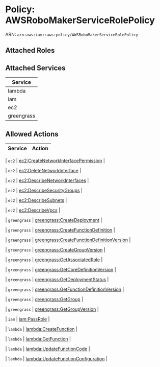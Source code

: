 # Policy: AWSRoboMakerServiceRolePolicy

ARN: `arn:aws:iam::aws:policy/AWSRoboMakerServiceRolePolicy`

## Attached Roles

## Attached Services

| Service |
|---------|
| lambda |
| iam |
| ec2 |
| greengrass |

## Allowed Actions

| Service | Action |
|:-------:|--------|

| `ec2` | [ec2:CreateNetworkInterfacePermission](../actions.md#ec2:createnetworkinterfacepermission) |

| `ec2` | [ec2:DeleteNetworkInterface](../actions.md#ec2:deletenetworkinterface) |

| `ec2` | [ec2:DescribeNetworkInterfaces](../actions.md#ec2:describenetworkinterfaces) |

| `ec2` | [ec2:DescribeSecurityGroups](../actions.md#ec2:describesecuritygroups) |

| `ec2` | [ec2:DescribeSubnets](../actions.md#ec2:describesubnets) |

| `ec2` | [ec2:DescribeVpcs](../actions.md#ec2:describevpcs) |

| `greengrass` | [greengrass:CreateDeployment](../actions.md#greengrass:createdeployment) |

| `greengrass` | [greengrass:CreateFunctionDefinition](../actions.md#greengrass:createfunctiondefinition) |

| `greengrass` | [greengrass:CreateFunctionDefinitionVersion](../actions.md#greengrass:createfunctiondefinitionversion) |

| `greengrass` | [greengrass:CreateGroupVersion](../actions.md#greengrass:creategroupversion) |

| `greengrass` | [greengrass:GetAssociatedRole](../actions.md#greengrass:getassociatedrole) |

| `greengrass` | [greengrass:GetCoreDefinitionVersion](../actions.md#greengrass:getcoredefinitionversion) |

| `greengrass` | [greengrass:GetDeploymentStatus](../actions.md#greengrass:getdeploymentstatus) |

| `greengrass` | [greengrass:GetFunctionDefinitionVersion](../actions.md#greengrass:getfunctiondefinitionversion) |

| `greengrass` | [greengrass:GetGroup](../actions.md#greengrass:getgroup) |

| `greengrass` | [greengrass:GetGroupVersion](../actions.md#greengrass:getgroupversion) |

| `iam` | [iam:PassRole](../actions.md#iam:passrole) |

| `lambda` | [lambda:CreateFunction](../actions.md#lambda:createfunction) |

| `lambda` | [lambda:GetFunction](../actions.md#lambda:getfunction) |

| `lambda` | [lambda:UpdateFunctionCode](../actions.md#lambda:updatefunctioncode) |

| `lambda` | [lambda:UpdateFunctionConfiguration](../actions.md#lambda:updatefunctionconfiguration) |
